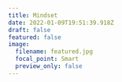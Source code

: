 ```yaml
---
title: Mindset
date: 2022-01-09T19:51:39.918Z
draft: false
featured: false
image:
  filename: featured.jpg
  focal_point: Smart
  preview_only: false
---
```

